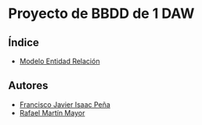 <div align="justify";>

# Proyecto de BBDD de 1 DAW

## Índice
- [Modelo Entidad Relación](/modelo-er/)
## Autores

- [Francisco Javier Isaac Peña](https://github.com/Dhokthor369)
- [Rafael Martín Mayor](https://github.com/RafaelMayor)


</div>
